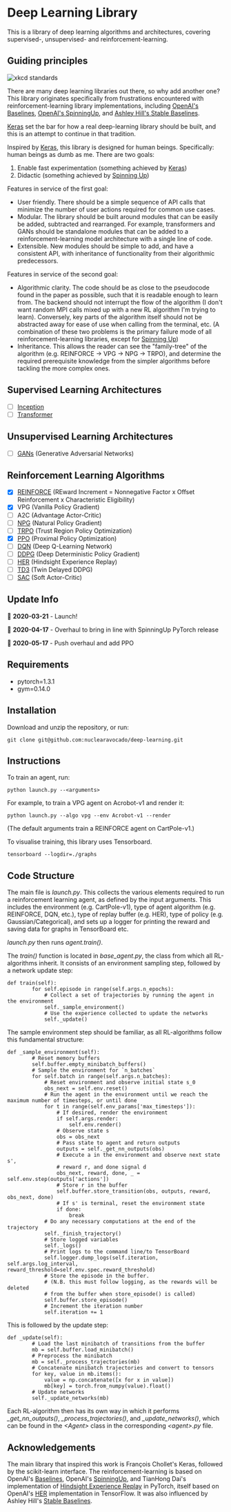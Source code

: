 # Deep Learning Library

This is a library of deep learning algorithms and architectures, covering supervised-, unsupervised- and reinforcement-learning.

## Guiding principles
![xkcd standards](https://imgs.xkcd.com/comics/standards.png)

There are many deep learning libraries out there, so why add another one?
This library originates specifically from frustrations encountered with reinforcement-learning library implementations, including [OpenAI's Baselines](https://github.com/openai/baselines/), [OpenAI's SpinningUp](https://github.com/openai/spinningup/), and [Ashley Hill's Stable Baselines](https://github.com/hill-a/stable-baselines).

[Keras](https://keras.io) set the bar for how a real deep-learning library should be built, and this is an attempt to continue in that tradition.

Inspired by [Keras](https://keras.io), this library is designed for human beings. Specifically: human beings as dumb as me.
There are two goals:
1. Enable fast experimentation (something achieved by [Keras](https://keras.io))
2. Didactic (something achieved by [Spinning Up](https://spinningup.openai.com/))

Features in service of the first goal: 
- User friendly. There should be a simple sequence of API calls that minimize the number of user actions required for common use cases.
- Modular. The library should be built around modules that can be easily be added, subtracted and rearranged. For example, transformers and GANs should be standalone modules that can be added to a reinforcement-learning model architecture with a single line of code.
- Extensible. New modules should be simple to add, and have a consistent API, with inheritance of functionality from their algorithmic predecessors.

Features in service of the second goal:
- Algorithmic clarity. The code should be as close to the pseudocode found in the paper as possible, such that it is readable enough to learn from. The backend should not interrupt the flow of the algorithm (I don't want random MPI calls mixed up with a new RL algorithm I'm trying to learn). Conversely, key parts of the algorithm itself should not be abstracted away for ease of use when calling from the terminal, etc. (A combination of these two problems is the primary failure mode of all reinforcement-learning libraries, except for [Spinning Up](https://spinningup.openai.com/))
- Inheritance. This allows the reader can see the "family-tree" of the algorithm (e.g. REINFORCE -> VPG -> NPG -> TRPO), and determine the required prerequisite knowledge from the simpler algorithms before tackling the more complex ones.

## Supervised Learning Architectures
- [ ] [Inception]()
- [ ] [Transformer](https://arxiv.org/abs/1706.03762)

## Unsupervised Learning Architectures
- [ ] [GANs](https://arxiv.org/abs/1406.2661) (Generative Adversarial Networks)

## Reinforcement Learning Algorithms
- [x] [REINFORCE](https://doi.org/10.1007/BF00992696) (REward Increment = Nonnegative Factor x Offset Reinforcement x Characteristic Eligibility)
- [x] VPG (Vanilla Policy Gradient)
- [ ] A2C (Advantage Actor-Critic)
- [ ] [NPG](https://papers.nips.cc/paper/2073-a-natural-policy-gradient.pdf) (Natural Policy Gradient)
- [ ] [TRPO](https://arxiv.org/abs/1502.05477) (Trust Region Policy Optimization)
- [x] [PPO](https://arxiv.org/abs/1707.06347) (Proximal Policy Optimization)
- [ ] [DQN](https://arxiv.org/abs/1312.5602) (Deep Q-Learning Network)
- [ ] [DDPG](https://arxiv.org/abs/1509.02971) (Deep Deterministic Policy Gradient)
- [ ] [HER](https://arxiv.org/abs/1707.01495) (Hindsight Experience Replay)
- [ ] [TD3](https://arxiv.org/abs/1802.09477) (Twin Delayed DDPG)
- [ ] [SAC](https://arxiv.org/abs/1801.01290) (Soft Actor-Critic)

## Update Info
:rocket: **2020-03-21** - Launch!

:triangular_flag_on_post: **2020-04-17** - Overhaul to bring in line with SpinningUp PyTorch release

:triangular_flag_on_post: **2020-05-17** - Push overhaul and add PPO

## Requirements
- pytorch=1.3.1
- gym=0.14.0

## Installation
Download and unzip the repository, or run:
```
git clone git@github.com:nuclearavocado/deep-learning.git
```

## Instructions
To train an agent, run:
```
python launch.py --<arguments>
```
For example, to train a VPG agent on Acrobot-v1 and render it:
```
python launch.py --algo vpg --env Acrobot-v1 --render
```
(The default arguments train a REINFORCE agent on CartPole-v1.)

To visualise training, this library uses Tensorboard.
```
tensorboard --logdir=./graphs
```

## Code Structure
The main file is _launch.py_. This collects the various elements required to run a reinforcement learning agent, as defined by the input arguments. This includes the environment (e.g. CartPole-v1), type of agent algorithm (e.g. REINFORCE, DQN, etc.), type of replay buffer (e.g. HER), type of policy (e.g. Gaussian/Categorical), and sets up a logger for printing the reward and saving data for graphs in TensorBoard etc.

_launch.py_ then runs _agent.train()_.

The _train()_ function is located in _base_agent.py_, the class from which all RL-algorithms inherit. It consists of an environment sampling step, followed by a network update step:
```
def train(self):
        for self.episode in range(self.args.n_epochs):
            # Collect a set of trajectories by running the agent in the environment
            self._sample_environment()
            # Use the experience collected to update the networks
            self._update()
```
The sample environment step should be familiar, as all RL-algorithms follow this fundamental structure:
```
def _sample_environment(self):
        # Reset memory buffers
        self.buffer.empty_minibatch_buffers()
        # Sample the environment for `n_batches`
        for self.batch in range(self.args.n_batches):
            # Reset environment and observe initial state s_0
            obs_next = self.env.reset()
            # Run the agent in the environment until we reach the maximum number of timesteps, or until done
            for t in range(self.env_params['max_timesteps']):
                # If desired, render the environment
                if self.args.render:
                    self.env.render()
                # Observe state s
                obs = obs_next
                # Pass state to agent and return outputs
                outputs = self._get_nn_outputs(obs)
                # Execute a in the environment and observe next state s',
                # reward r, and done signal d
                obs_next, reward, done, _ = self.env.step(outputs['actions'])
                # Store r in the buffer
                self.buffer.store_transition(obs, outputs, reward, obs_next, done)
                # If s' is terminal, reset the environment state
                if done:
                    break
            # Do any necessary computations at the end of the trajectory
            self._finish_trajectory()
            # Store logged variables
            self._logs()
            # Print logs to the command line/to TensorBoard
            self.logger.dump_logs(self.iteration, self.args.log_interval, reward_threshold=self.env.spec.reward_threshold)
            # Store the episode in the buffer.
            # (N.B. this must follow logging, as the rewards will be deleted
            # from the buffer when store_episode() is called)
            self.buffer.store_episode()
            # Increment the iteration number
            self.iteration += 1
```
This is followed by the update step:
```
def _update(self):
        # Load the last minibatch of transitions from the buffer
        mb = self.buffer.load_minibatch()
        # Preprocess the minibatch
        mb = self._process_trajectories(mb)
        # Concatenate minibatch trajectories and convert to tensors
        for key, value in mb.items():
            value = np.concatenate([x for x in value])
            mb[key] = torch.from_numpy(value).float()
        # Update networks
        self._update_networks(mb)
```
Each RL-algorithm then has its own way in which it performs _\_get_nn_outputs()_, _\_process_trajectories()_, and _\_update_networks()_, which can be found in the _\<Agent\>_ class in the corresponding _\<agent\>.py_ file.

## Acknowledgements
The main library that inspired this work is François Chollet's Keras, followed by the scikit-learn interface.
The reinforcement-learning is based on OpenAI's [Baselines](https://github.com/openai/baselines/), OpenAI's [SpinningUp](https://github.com/openai/spinningup/), and TianHong Dai's implementation of [Hindsight Experience Replay](https://github.com/TianhongDai/hindsight-experience-replay) in PyTorch, itself based on OpenAI's [HER](https://github.com/openai/baselines/tree/master/baselines/her) implementation in TensorFlow. It was also influenced by Ashley Hill's [Stable Baselines](https://github.com/hill-a/stable-baselines).
